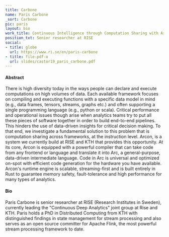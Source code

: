 ```yaml
---
title: Carbone
name: Paris Carbone
_sort: Carbone
pic: paris
layout: bio
work_title: Continuous Intelligence through Computation Sharing with Arcon
position_txt: Senior researcher at RISE
social:
- title: globe
  url: https://www.ri.se/en/paris-carbone
- title: file-pdf-o
  url: slides/castor19_paris_carbone.pdf
---
```


#### Abstract
There is high diversity today in the ways people can declare and execute computations on high volumes of data. Each available framework focuses on compiling and executing functions with a specific data model in mind (e.g., data frames, tensors, streams, graphs etc.) and often supporting a single programming language (e.g., python or scala). Critical performance and operational issues though arise when analytics teams try to put all these pieces of software together in order to build end-to-end pipelines. This hinders the use of data-driven insights for critical decision making. 
To that end, we investigate a fundamental solution to this problem that is computation sharing across frameworks, at the instruction level. Arcon, is a system we currently build at RISE and KTH that provides this opportunity. At its core, Arcon is equipped with a powerful compiler that can take code from any frontend or language and translate it into Arc, a general-purpose, data-driven intermediate language. Code in Arc is universal and optimized on-spot with efficient code generation for the hardware you have available. Arcon's runtime engine is scalable, streaming-first and is built entirely in Rust to guarantee memory safety, fault-tolerance and high performance for many types of analytics.

#### Bio
Paris Carbone is senior researcher at RISE (Research Institutes in Sweden), currently leading the "Continuous Deep Analytics" joint group at Rise and KTH. Paris holds a PhD in Distributed Computing from KTH with distinguished findings in state management for stream processing and also serves as an open source committer for Apache Flink, the most powerful stream processing framework to date. 
